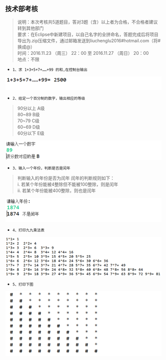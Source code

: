 ﻿## 技术部考核

> 说明：本次考核共5道题目，答对3题（含）以上者为合格，不合格者建议转到其他部门		
> 要求：在Eclipse中新建项目，以自己名字的全拼命名，答题完成后将项目导出为.zip压缩文件，通过邮箱发送到liuchenglu2016#hotmail.com（将#换成@）	
> 时间：2016.11.23 （周三） 22：00 至 2016.11.27 （周日） 20：00	
> 地点：不限	

+ `1、求 1+3+5+7+……+99 的和,在控制台输出`

![bissextile.png](img/sum.png)
+ `2、给定一个百分制的数字，输出相应的等级`

> 90分以上 A级	
 80~89 B级		
 70~79 C级		
 60~69 D级		
 60分以下 E级		

![bissextile.png](img/checkScore.png)
+ `3、输入一个年份，判断是否是闰年`

> 判断输入的年份是否为闰年
	闰年的判断规则如下：       
	i. 若某个年份能被4整除但不能被100整除，则是闰年       
	ii. 若某个年份能被400整除，则也是闰年

![bissextile.png](img/bissextile.png)
+ `4、打印九九乘法表`

![bissextile.png](img/nineNine.png)
+ `5、打印下图`

![bissextile.png](img/double.png)